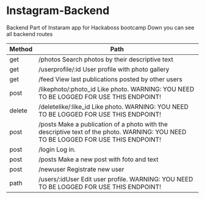 # Instagram-Backend
Backend Part of Instaram app for Hackaboss bootcamp 
Down you can see all backend  routes 

| Method | Path |  
|--------|------|
get |     /photos Search photos by their descriptive text
get |    /userprofile/:id User profile with photo gallery
get |    /feed View last publications posted by other users
post|    /likephoto/:photo_id  Like photo. WARNING: YOU NEED TO BE LOGGED FOR USE THIS ENDPOINT!
delete|  /deletelike/:like_id  Like photo. WARNING: YOU NEED TO BE LOGGED FOR USE THIS ENDPOINT!
post|    /posts   Make a publication of a photo with the descriptive text of the photo.  WARNING: YOU NEED TO BE LOGGED FOR USE THIS ENDPOINT!
post|   /login   Log in.  
post|   /posts   Make a new post with foto and text  
post|    /newuser Registrate new user
path|   /users/:idUser Edit user profile.  WARNING: YOU NEED TO BE LOGGED FOR USE THIS ENDPOINT!
